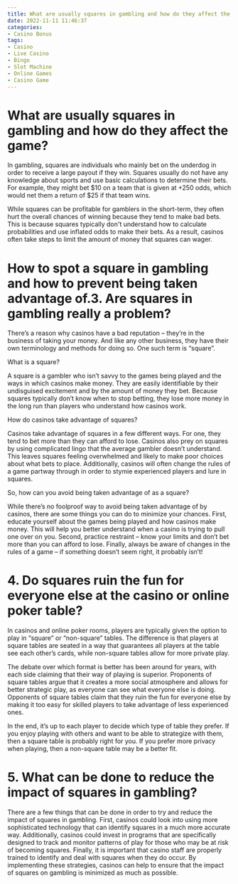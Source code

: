 ```yaml
---
title: What are usually squares in gambling and how do they affect the game
date: 2022-11-11 11:46:37
categories:
- Casino Bonus
tags:
- Casino
- Live Casino
- Bingo
- Slot Machine
- Online Games
- Casino Game
---
```



#  What are usually squares in gambling and how do they affect the game?

In gambling, squares are individuals who mainly bet on the underdog in order to receive a large payout if they win. Squares usually do not have any knowledge about sports and use basic calculations to determine their bets. For example, they might bet $10 on a team that is given at +250 odds, which would net them a return of $25 if that team wins. 

While squares can be profitable for gamblers in the short-term, they often hurt the overall chances of winning because they tend to make bad bets. This is because squares typically don't understand how to calculate probabilities and use inflated odds to make their bets. As a result, casinos often take steps to limit the amount of money that squares can wager.

#  How to spot a square in gambling and how to prevent being taken advantage of.3. Are squares in gambling really a problem? 

There’s a reason why casinos have a bad reputation – they’re in the business of taking your money. And like any other business, they have their own terminology and methods for doing so. One such term is “square”.

What is a square?

A square is a gambler who isn’t savvy to the games being played and the ways in which casinos make money. They are easily identifiable by their undisguised excitement and by the amount of money they bet. Because squares typically don’t know when to stop betting, they lose more money in the long run than players who understand how casinos work.

How do casinos take advantage of squares?

Casinos take advantage of squares in a few different ways. For one, they tend to bet more than they can afford to lose. Casinos also prey on squares by using complicated lingo that the average gambler doesn’t understand. This leaves squares feeling overwhelmed and likely to make poor choices about what bets to place. Additionally, casinos will often change the rules of a game partway through in order to stymie experienced players and lure in squares.

So, how can you avoid being taken advantage of as a square?

While there’s no foolproof way to avoid being taken advantage of by casinos, there are some things you can do to minimize your chances. First, educate yourself about the games being played and how casinos make money. This will help you better understand when a casino is trying to pull one over on you. Second, practice restraint – know your limits and don’t bet more than you can afford to lose. Finally, always be aware of changes in the rules of a game – if something doesn’t seem right, it probably isn’t!

# 4. Do squares ruin the fun for everyone else at the casino or online poker table? 

In casinos and online poker rooms, players are typically given the option to play in “square” or “non-square” tables. The difference is that players at square tables are seated in a way that guarantees all players at the table see each other’s cards, while non-square tables allow for more private play.

The debate over which format is better has been around for years, with each side claiming that their way of playing is superior. Proponents of square tables argue that it creates a more social atmosphere and allows for better strategic play, as everyone can see what everyone else is doing. Opponents of square tables claim that they ruin the fun for everyone else by making it too easy for skilled players to take advantage of less experienced ones.

In the end, it’s up to each player to decide which type of table they prefer. If you enjoy playing with others and want to be able to strategize with them, then a square table is probably right for you. If you prefer more privacy when playing, then a non-square table may be a better fit.

# 5. What can be done to reduce the impact of squares in gambling?

There are a few things that can be done in order to try and reduce the impact of squares in gambling. First, casinos could look into using more sophisticated technology that can identify squares in a much more accurate way. Additionally, casinos could invest in programs that are specifically designed to track and monitor patterns of play for those who may be at risk of becoming squares. Finally, it is important that casino staff are properly trained to identify and deal with squares when they do occur. By implementing these strategies, casinos can help to ensure that the impact of squares on gambling is minimized as much as possible.